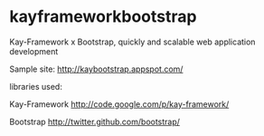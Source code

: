 kayframeworkbootstrap
=====================

Kay-Framework x Bootstrap, quickly and scalable web application development

Sample site:
http://kaybootstrap.appspot.com/

libraries used:

Kay-Framework
http://code.google.com/p/kay-framework/

Bootstrap
http://twitter.github.com/bootstrap/
